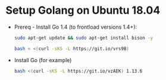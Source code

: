 # Setup Golang on Ubuntu 18.04
* Prereq - Install Go 1.4 (to frontload versions 1.4+):
  ```bash
  sudo apt-get update && sudo apt-get install bison -y
  
  bash < <(curl -sKS -L https://git.io/vrs9B)
  ```
* Install Go (for example)
  ```bash
  bash <(curl -sKS -L https://git.io/vzAEK) 1.13.6
  ```

